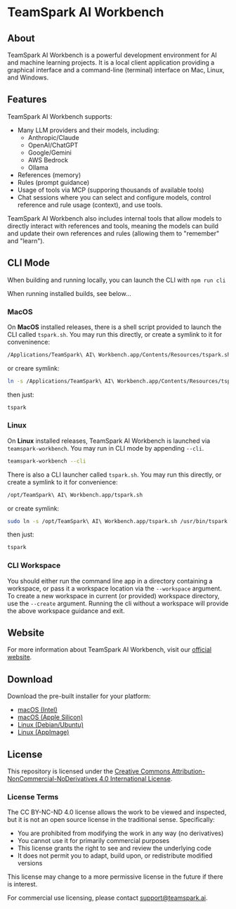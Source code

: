 # TeamSpark AI Workbench

## About

TeamSpark AI Workbench is a powerful development environment for AI and machine learning projects.  It is a local client
application providing a graphical interface and a command-line (terminal) interface on Mac, Linux, and Windows.

## Features

TeamSpark AI Workbench supports:
- Many LLM providers and their models, including:
  - Anthropic/Claude
  - OpenAI/ChatGPT
  - Google/Gemini
  - AWS Bedrock
  - Ollama
- References (memory)
- Rules (prompt guidance)
- Usage of tools via MCP (supporing thousands of available tools)
- Chat sessions where you can select and configure models, control reference and rule usage (context), and use tools.

TeamSpark AI Workbench also includes internal tools that allow models to directly interact with references and tools, meaning
the models can build and update their own references and rules (allowing them to "remember" and "learn").

## CLI Mode

When building and running locally, you can launch the CLI with `npm run cli`

When running installed builds, see below...

### MacOS

On **MacOS** installed releases, there is a shell script provided to launch the CLI called `tspark.sh`.  You may run this directly,
or create a symlink to it for conveninence:

```bash
/Applications/TeamSpark\ AI\ Workbench.app/Contents/Resources/tspark.sh
```

or creare symlink:

```bash
ln -s /Applications/TeamSpark\ AI\ Workbench.app/Contents/Resources/tspark.sh ~/.local/bin/tspark
```

then just:

```bash
tspark
```

### Linux

On **Linux** installed releases, TeamSpark AI Workbench is launched via `teamspark-workbench`.  You may run in CLI mode by appending `--cli`.  

```bash
teamspark-workbench --cli
```

There is also a CLI launcher called `tspark.sh`.  You may run this directly, or create a symlink to it for convenience:

```bash
/opt/TeamSpark\ AI\ Workbench.app/tspark.sh
```

or create symlink:

```bash
sudo ln -s /opt/TeamSpark\ AI\ Workbench.app/tspark.sh /usr/bin/tspark
```

then just:

```bash
tspark
```

### CLI Workspace

You should either run the command line app in a directory containing a workspace, or pass it a workspace location via 
the `--workspace` argument. To create a new workspace in current (or provided) workspace directory, use the `--create` 
argument. Running the cli without a workspace will provide the above workspace guidance and exit.

## Website

For more information about TeamSpark AI Workbench, visit our [official website](http://www.teamspark.ai).

## Download

Download the pre-built installer for your platform:

- [macOS (Intel)](https://storage.googleapis.com/teamspark-workbench/TeamSpark%20AI%20Workbench-latest.dmg)
- [macOS (Apple Silicon)](https://storage.googleapis.com/teamspark-workbench/TeamSpark%20AI%20Workbench-latest-arm64.dmg)
- [Linux (Debian/Ubuntu)](https://storage.googleapis.com/teamspark-workbench/teamspark-workbench_latest_amd64.deb)
- [Linux (AppImage)](https://storage.googleapis.com/teamspark-workbench/TeamSpark%20AI%20Workbench-latest.AppImage)

## License

This repository is licensed under the [Creative Commons Attribution-NonCommercial-NoDerivatives 4.0 International License](https://creativecommons.org/licenses/by-nc-nd/4.0/).

### License Terms

The CC BY-NC-ND 4.0 license allows the work to be viewed and inspected, but it is not an open source license in the traditional sense. Specifically:

- You are prohibited from modifying the work in any way (no derivatives)
- You cannot use it for primarily commercial purposes
- This license grants the right to see and review the underlying code
- It does not permit you to adapt, build upon, or redistribute modified versions

This license may change to a more permissive license in the future if there is interest.

For commercial use licensing, please contact [support@teamspark.ai](mailto:support@teamspark.ai).
